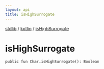 ```yaml
---
layout: api
title: isHighSurrogate
---
```

[stdlib](../index.html) / [kotlin](index.html) / [isHighSurrogate](isHighSurrogate.html)

# isHighSurrogate

```
public fun Char.isHighSurrogate(): Boolean
```
